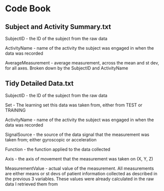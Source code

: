 # Code Book

## Subject and Activity Summary.txt
SubjectID - the ID of the subject from the raw data

ActivityName - name of the activity the subject was engaged in when the data was recorded

AverageMeasurement - average measurement, across the mean and st dev, for all axes. Broken down by the SubjectID and ActivityName

## Tidy Detailed Data.txt
SubjectID - the ID of the subject from the raw data

Set - The learning set this data was taken from, either from TEST or TRAINING

ActivityName - name of the activity the subject was engaged in when the data was recorded

SignalSource - the source of the data signal that the measurement was taken from; either gyroscopic or acceleration

Function - the function applied to the data collected

Axis - the axis of movement that the measurement was taken on (X, Y, Z)

MeasurementValue - actual value of the measurement. All measurements are either means or st devs of patient information collected as 
described in the previous 3 variables. These values were already calculated in the raw data I retrieved them from
